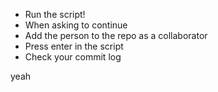 
* Run the script!
* When asking to continue
* Add the person to the repo as a collaborator
* Press enter in the script
* Check your commit log






yeah
